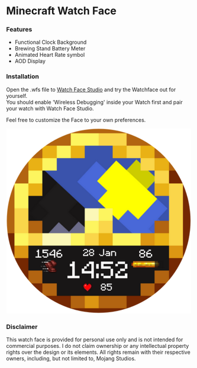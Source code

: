 # Minecraft Watch Face

### Features
- Functional Clock Background
- Brewing Stand Battery Meter
- Animated Heart Rate symbol
- AOD Display

### Installation
Open the .wfs file to [Watch Face Studio](https://developer.samsung.com/watch-face-studio/download.html) and try the Watchface out for yourself.   
You should enable 'Wireless Debugging' inside your Watch first and pair your watch with Watch Face Studio.

Feel free to customize the Face to your own preferences.

<img src="Screenshot.png" width="500">

### Disclaimer
This watch face is provided for personal use only and is not intended for commercial purposes. 
I do not claim ownership or any intellectual property rights over the design or its elements. 
All rights remain with their respective owners, including, but not limited to, Mojang Studios.
